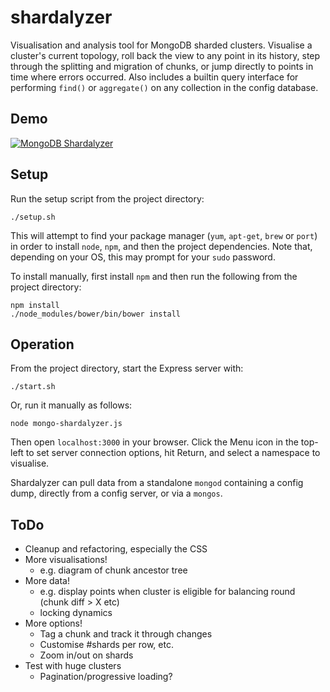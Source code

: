 shardalyzer
===========

Visualisation and analysis tool for MongoDB sharded clusters. Visualise a cluster's current topology, roll back the view to any point in its history, step through the splitting and migration of chunks, or jump directly to points in time where errors occurred. Also includes a builtin query interface for performing `find()` or `aggregate()` on any collection in the config database.

Demo
-----

[![MongoDB Shardalyzer](http://img.youtube.com/vi/HOmRfV1JQg8/0.jpg)](https://www.youtube.com/watch?v=HOmRfV1JQg8 "MongoDB Shardalyzer")

Setup
-----

Run the setup script from the project directory:

`./setup.sh`

This will attempt to find your package manager (`yum`, `apt-get`, `brew` or `port`) in order to install `node`, `npm`, and then the project dependencies. Note that, depending on your OS, this may prompt for your `sudo` password.

To install manually, first install `npm` and then run the following from the project directory:

	npm install
	./node_modules/bower/bin/bower install

Operation
---------

From the project directory, start the Express server with:

	./start.sh

Or, run it manually as follows:

	node mongo-shardalyzer.js

Then open `localhost:3000` in your browser. Click the Menu icon in the top-left to set server connection options, hit Return, and select a namespace to visualise.

Shardalyzer can pull data from a standalone `mongod` containing a config dump, directly from a config server, or via a `mongos`.

ToDo
-----
- Cleanup and refactoring, especially the CSS
- More visualisations!
  - e.g. diagram of chunk ancestor tree
- More data!
  - e.g. display points when cluster is eligible for balancing round (chunk diff > X etc)
  - locking dynamics
- More options!
  - Tag a chunk and track it through changes
  - Customise #shards per row, etc.
  - Zoom in/out on shards
- Test with huge clusters
  - Pagination/progressive loading?
